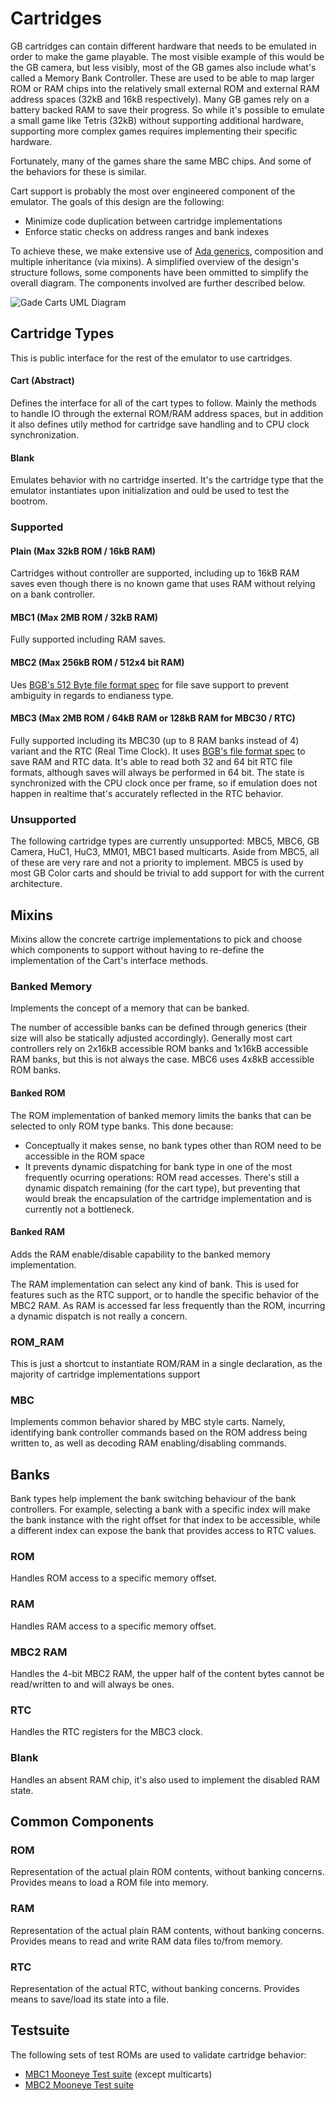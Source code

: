 # Cartridges
GB cartridges can contain different hardware that needs to be emulated in order to make the game playable. The most visible example of this would be the GB camera, but less visibly, most of the GB games also include what's called a Memory Bank Controller. These are used to be able to map larger ROM or RAM chips into the relatively small external ROM and external RAM address spaces (32kB and 16kB respectively). Many GB games rely on a battery backed RAM to save their progress. So while it's possible to emulate a small game like Tetris (32kB) without supporting additional hardware, supporting more complex games requires implementing their specific hardware.

Fortunately, many of the games share the same MBC chips. And some of the behaviors for these is similar.

Cart support is probably the most over engineered component of the emulator.
The goals of this design are the following:
- Minimize code duplication between cartridge implementations
- Enforce static checks on address ranges and bank indexes

To achieve these, we make extensive use of [Ada generics](https://en.wikibooks.org/wiki/Ada_Programming/Generics), composition and multiple inheritance (via mixins). A simplified overview of the design's structure follows, some components have been ommitted to simplify the overall diagram. The components involved are further described below.

![Gade Carts UML Diagram](./doc/Gade-Carts-UML.svg)

## Cartridge Types
This is public interface for the rest of the emulator to use cartridges.

#### Cart (Abstract)
Defines the interface for all of the cart types to follow. Mainly the methods to handle IO through the external ROM/RAM address spaces, but in addition it also defines utily method for cartridge save handling and to CPU clock synchronization.

#### Blank
Emulates behavior with no cartridge inserted. It's the cartridge type that the emulator instantiates upon initialization and ould be used to test the bootrom.

### Supported

#### Plain (Max 32kB ROM / 16kB RAM)
Cartridges without controller are supported, including up to 16kB RAM saves even though there is no known game that uses RAM without relying on a bank controller.

#### MBC1 (Max 2MB ROM / 32kB RAM)
Fully supported including RAM saves.

#### MBC2 (Max 256kB ROM / 512x4 bit RAM)
Ues [BGB's 512 Byte file format spec](http://bgb.bircd.org/mbc2save.html) for file save support to prevent ambiguity in regards to endianess type.

#### MBC3 (Max 2MB ROM / 64kB RAM or 128kB RAM for MBC30 / RTC)
Fully supported including its MBC30 (up to 8 RAM banks instead of 4) variant and the RTC (Real Time Clock). It uses [BGB's file format spec](http://bgb.bircd.org/rtcsave.html) to save RAM and RTC data. It's able to read both 32 and 64 bit RTC file formats, although saves will always be performed in 64 bit. The state is synchronized with the CPU clock once per frame, so if emulation does not happen in realtime that's accurately reflected in the RTC behavior.

### Unsupported
The following cartridge types are currently unsupported: MBC5, MBC6, GB Camera, HuC1, HuC3, MM01, MBC1 based multicarts. Aside from MBC5, all of these are very rare and not a priority to implement. MBC5 is used by most GB Color carts and should be trivial to add support for with the current architecture.

## Mixins
Mixins allow the concrete cartrige implementations to pick and choose which components to support without having to re-define the implementation of the Cart's interface methods.

### Banked Memory
Implements the concept of a memory that can be banked.

The number of accessible banks can be defined through generics (their size will also be statically adjusted accordingly). Generally most cart controllers rely on 2x16kB accessible ROM banks and 1x16kB accessible RAM banks, but this is not always the case. MBC6 uses 4x8kB accessible ROM banks.

#### Banked ROM
The ROM implementation of banked memory limits the banks that can be selected to only ROM type banks. This done because:
- Conceptually it makes sense, no bank types other than ROM need to be accessible in the ROM space
- It prevents dynamic dispatching for bank type in one of the most frequently ocurring operations: ROM read accesses. There's still a dynamic dispatch remaining (for the cart type), but preventing that would break the encapsulation of the cartridge implementation and is currently not a bottleneck.

#### Banked RAM
Adds the RAM enable/disable capability to the banked memory implementation.

The RAM implementation can select any kind of bank. This is used for features such as the RTC support, or to handle the specific behavior of the MBC2 RAM. As RAM is accessed far less frequently than the ROM, incurring a dynamic dispatch is not really a concern.

### ROM_RAM
This is just a shortcut to instantiate ROM/RAM in a single declaration, as the majority of cartridge implementations support

### MBC
Implements common behavior shared by MBC style carts. Namely, identifying bank controller commands based on the ROM address being written to, as well as decoding RAM enabling/disabling commands.

## Banks
Bank types help implement the bank switching behaviour of the bank controllers. For example, selecting a bank with a specific index will make the bank instance with the right offset for that index to be accessible, while a different index can expose the bank that provides access to RTC values.

### ROM
Handles ROM access to a specific memory offset.

### RAM
Handles RAM access to a specific memory offset.

### MBC2 RAM
Handles the 4-bit MBC2 RAM, the upper half of the content bytes cannot be read/written to and will always be ones.

### RTC
Handles the RTC registers for the MBC3 clock.

### Blank
Handles an absent RAM chip, it's also used to implement the disabled RAM state.

## Common Components

### ROM
Representation of the actual plain ROM contents, without banking concerns. Provides means to load a ROM file into memory.

### RAM
Representation of the actual plain RAM contents, without banking concerns. Provides means to read and write RAM data files to/from memory.

### RTC
Representation of the actual RTC, without banking concerns. Provides means to save/load its state into a file.

## Testsuite
The following sets of test ROMs are used to validate cartridge behavior:
- [MBC1 Mooneye Test suite](https://github.com/Gekkio/mooneye-gb/tree/master/tests/emulator-only/mbc1) (except multicarts)
- [MBC2 Mooneye Test suite](https://github.com/Gekkio/mooneye-gb/tree/master/tests/emulator-only/mbc2)

